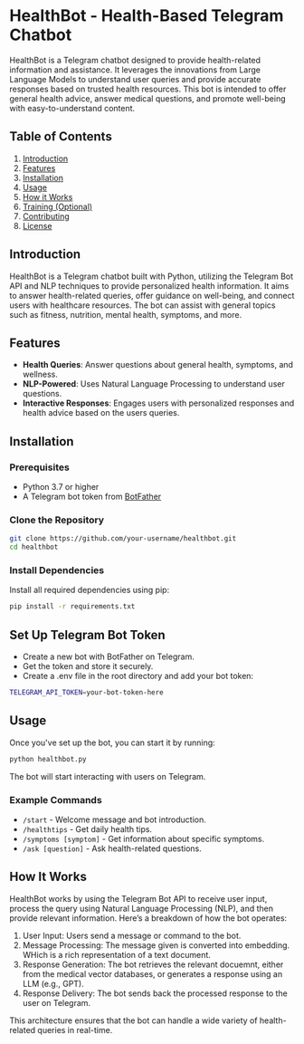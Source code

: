# HealthBot - Health-Based Telegram Chatbot

HealthBot is a Telegram chatbot designed to provide health-related information and assistance. It leverages the innovations from Large Language Models to understand user queries and provide accurate responses based on trusted health resources. This bot is intended to offer general health advice, answer medical questions, and promote well-being with easy-to-understand content.

## Table of Contents

1. [Introduction](#introduction)
2. [Features](#features)
3. [Installation](#installation)
4. [Usage](#usage)
5. [How it Works](#how-it-works)
6. [Training (Optional)](#training-optional)
7. [Contributing](#contributing)
8. [License](#license)

## Introduction

HealthBot is a Telegram chatbot built with Python, utilizing the Telegram Bot API and NLP techniques to provide personalized health information. It aims to answer health-related queries, offer guidance on well-being, and connect users with healthcare resources. The bot can assist with general topics such as fitness, nutrition, mental health, symptoms, and more. 

## Features

- **Health Queries**: Answer questions about general health, symptoms, and wellness.
- **NLP-Powered**: Uses Natural Language Processing to understand user questions.
- **Interactive Responses**: Engages users with personalized responses and health advice based on the users queries.

## Installation

### Prerequisites

- Python 3.7 or higher
- A Telegram bot token from [BotFather](https://core.telegram.org/bots#botfather)

### Clone the Repository

```bash
git clone https://github.com/your-username/healthbot.git
cd healthbot
```

### Install Dependencies
Install all required dependencies using pip:

```bash
pip install -r requirements.txt
```

## Set Up Telegram Bot Token
- Create a new bot with BotFather on Telegram.
- Get the token and store it securely.
- Create a .env file in the root directory and add your bot token:

```bash
TELEGRAM_API_TOKEN=your-bot-token-here
```

## Usage
Once you've set up the bot, you can start it by running:

```bash
python healthbot.py
```

The bot will start interacting with users on Telegram.

### Example Commands

- `/start` - Welcome message and bot introduction.
- `/healthtips` - Get daily health tips.
- `/symptoms [symptom]` - Get information about specific symptoms.
- `/ask [question]` - Ask health-related questions.

## How It Works
HealthBot works by using the Telegram Bot API to receive user input, process the query using Natural Language Processing (NLP), and then provide relevant information. Here’s a breakdown of how the bot operates:

1. User Input: Users send a message or command to the bot.
2. Message Processing: The message given is converted into embedding. WHich is a rich representation of a text document. 
3. Response Generation: The bot retrieves the relevant docuemnt, either from the medical vector databases, or generates a response using an LLM (e.g., GPT).
4. Response Delivery: The bot sends back the processed response to the user on Telegram.

This architecture ensures that the bot can handle a wide variety of health-related queries in real-time.